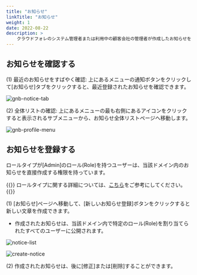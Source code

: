 ```yaml
---
title: "お知らせ"
linkTitle: "お知らせ"
weight: 1
date: 2022-08-22
description: >
    クラウドフォレのシステム管理者または利用中の顧客会社の管理者が作成したお知らせを確認できるページです。
---
```


## お知らせを確認する 

(1) 最近のお知らせをすばやく確認: 上にあるメニューの通知ボタンをクリックして[お知らせ]タブをクリックすると、最近登録されたお知らせを確認できます。 

![gnb-notice-tab](/jp/docs/guides/info/notice-img/gnb-notice-tab.png)

(2) 全体リストの確認: 上にあるメニューの最も右側にあるアイコンをクリックすると表示されるサブメニューから、お知らせ全体リストページへ移動します。

![gnb-profile-menu](/jp/docs/guides/info/notice-img/gnb-profile-menu.png)

## お知らせを登録する
ロールタイプが[Admin]のロール(Role)を持つユーザーは、当該ドメイン内のお知らせを直接作成する権限を持っています。

{{<alert>}}
ロールタイプに関する詳細については、[こちら](https://cloudforet.io/docs/guides/administration/iam-role/)をご参考にしてください。
{{</alert>}}

(1) [お知らせ]ページへ移動して、[新しいお知らせ登録]ボタンをクリックすると新しい文章を作成できます。

- 作成されたお知らせは、当該ドメイン内で特定のロール(Role)を割り当てられたすべてのユーザーに公開されます。

![notice-list](/jp/docs/guides/info/notice-img/notice-list.png)

![create-notice](/jp/docs/guides/info/notice-img/create-notice.png)

(2) 作成されたお知らせは、後に[修正]または[削除]することができます。
